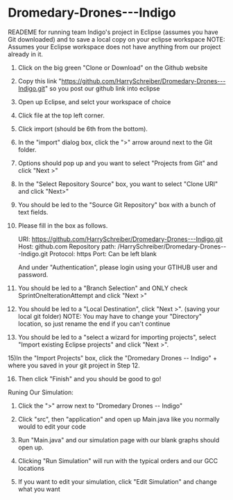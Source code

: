 # Dromedary-Drones---Indigo

READEME for running team Indigo's project in Eclipse (assumes you have Git downloaded) and to save a local copy on your eclipse workspace
NOTE: Assumes your Eclipse workspace does not have anything from our project already in it.


1) Click on the big green "Clone or Download" on the Github website

2) Copy this link "https://github.com/HarrySchreiber/Dromedary-Drones---Indigo.git" so you post our github link into eclipse

3) Open up Eclipse, and selct your workspace of choice

4) Click file at the top left corner.

5) Click import (should be 6th from the bottom).

6) In the "import" dialog box, click the ">" arrow around next to the Git folder.

7) Options should pop up and you want to select "Projects from Git" and click "Next >"

8) In the "Select Repository Source" box, you want to select "Clone URI" and click "Next>"

9) You should be led to the "Source Git Repository" box with a bunch of text fields.

10) Please fill in the box as follows.

	URI: https://github.com/HarrySchreiber/Dromedary-Drones---Indigo.git
	Host: github.com
	Repository path: /HarrySchreiber/Dromedary-Drones---Indigo.git
	Protocol: https
	Port: Can be left blank

	And under "Authentication", please login using your GTIHUB user and password.

11) You should be led to a "Branch Selection" and ONLY check SprintOneIterationAttempt and click "Next >"

12) You should be led to a "Local Destination", click "Next >". (saving your local git folder)
NOTE: You may have to change your "Directory" location, so just rename the end if you can't continue

13) You should be led to a "select a wizard for importing projects", select "Import existing Eclipse projects" and click "Next >".

15)In the "Import Projects" box, click the "Dromedary Drones -- Indigo" + where you saved in your git project in Step 12.

16) Then click "Finish" and you should be good to go!

Runing Our Simulation:

1) Click the ">" arrow next to "Dromedary Drones -- Indigo"

2) Click "src", then "application" and open up Main.java like you normally would to edit your code

3) Run "Main.java" and our simulation page with our blank graphs should open up.

4) Clicking "Run Simulation" will run with the typical orders and our GCC locations

5) If you want to edit your simulation, click "Edit Simulation" and change what you want

